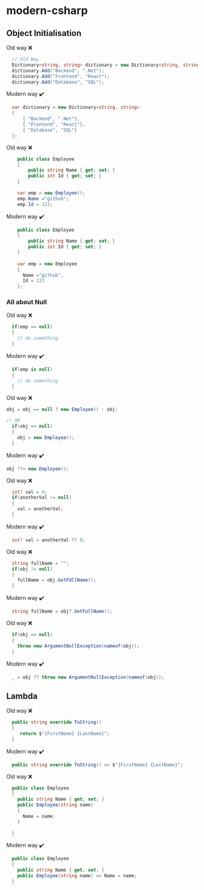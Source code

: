# modern-csharp

## Object Initialisation
Old way ❌
``` csharp
  // Old Way
  Dictionary<string, string> dictionary = new Dictionary<string, string>();
  dictionary.Add("Backend", ".Net");
  dictionary.Add("Frontend", "React");
  dictionary.Add("Database", "SQL");
```
Modern way ✔️
```csharp
  var dictionary = new Dictionary<string, string>
  {
      { "Backend", ".Net"},
      { "Frontend", "React"},
      { "Database", "SQL"}
  };
```
Old way ❌
```csharp
    public class Employee
    {
        public string Name { get; set; }
        public int Id { get; set; }
    }
    
    var emp = new Employee();
    emp.Name ="github";
    emp.Id = 123;
```
Modern way ✔️
```csharp
    public class Employee
    {
        public string Name { get; set; }
        public int Id { get; set; }
    }
   
    var emp = new Employee
    {
      Name ="github",
      Id = 123
    };
```
### All about Null
Old way ❌
```csharp
  if(emp == null)
  {
    // do something
  }
```
Modern way ✔️
```csharp
  if(emp is null)
  {
    // do something
  }
```
Old way ❌
```csharp
obj = obj == null ? new Employee() : obj;

// OR
  if(obj == null)
  {
    obj = new Employee();
  }

```
Modern way ✔️
```csharp
obj ??= new Employee();
```
Old way ❌
```csharp
  int? val = 0;
  if(anotherVal != null)
  {
    val = anotherVal;
  }

```
Modern way ✔️
```csharp
  int? val = anotherVal ?? 0;
```
Old way ❌
```csharp
  string fullName = "";
  if(obj != null)
  {
    fullName = obj.GetFUllName();
  }
```
Modern way ✔️
```csharp
  string fullName = obj?.GetFullName();
```
Old way ❌
```csharp
  if(obj == null)
  {
    throw new ArgumentNullException(nameof(obj));
  }
```
Modern way ✔️
```csharp
  _ = obj ?? throw new ArgumentNullException(nameof(obj));
```
## Lambda
Old way ❌
```csharp
  public string override ToString()
  {
     return $"{FirstName} {LastName}";
  }
```
Modern way ✔️
```csharp
  public string override ToString() => $"{FirstName} {LastName}";
```
Old way ❌
```csharp
  public class Employee
  {
    public string Name { get; set; }
    public Employee(string name)
    {
      Name = name;
    }
    
  }
```
Modern way ✔️
```csharp
  public class Employee
  {
    public string Name { get; set; }
    public Employee(string name) => Name = name;
  }
```
